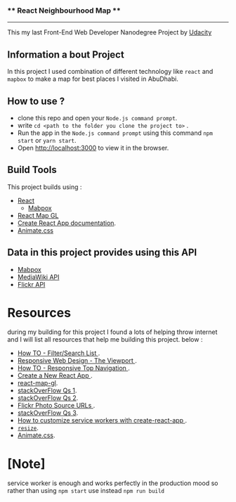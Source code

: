 ### ** React Neighbourhood Map **
-----------------------
This my last Front-End Web Developer Nanodegree Project by [Udacity](www.udacity.com)

## Information a bout Project
In this project I used combination of different technology like `react` and `mapbox` to make a map for best places I visited in AbuDhabi.

## How to use ?
* clone this repo and open your `Node.js command prompt`.
* write  `cd <path to the folder you clone the project to>` .
* Run the app in the `Node.js command prompt` using this command `npm start` or `yarn start`.
* Open   [http://localhost:3000](http://localhost:3000) to view it in the browser.

## Build Tools
This project builds using :
* [React](https://reactjs.org)
  * [Mabpox](https://www.mapbox.com)
* [React Map GL](https://uber.github.io/react-map-gl/#/)
* [Create React App documentation](https://facebook.github.io/create-react-app/docs/getting-started).
* [Animate.css](https://daneden.github.io/animate.css/?)

## Data in this project provides using this API
* [Mabpox](https://www.mapbox.com)
* [MediaWiki API ](https://en.wikipedia.org/w/api.php?action=help&modules=query%2Bextracts)
* [Flickr API](https://www.flickr.com/services/api/)

# Resources
during my building for this project I found a lots of helping throw internet and I will list all resources that help me building this project.
below :
- [How TO - Filter/Search List
](https://www.w3schools.com/howto/howto_js_filter_lists.asp).
- [Responsive Web Design - The Viewport
](https://www.w3schools.com/css/css_rwd_viewport.asp).
- [How TO - Responsive Top Navigation
](https://www.w3schools.com/howto/howto_js_topnav_responsive.asp).
- [Create a New React App
](https://reactjs.org/docs/create-a-new-react-app.html#create-react-app).
- [react-map-gl](https://uber.github.io/react-map-gl/#/).
- [stackOverFlow Qs 1](https://stackoverflow.com/questions/8555320/is-there-a-clean-wikipedia-api-just-for-retrieve-content-summary/18504997#18504997).
- [stackOverFlow Qs 2](https://stackoverflow.com/questions/983267/how-to-access-the-first-property-of-an-object-in-javascript).
- [Flickr Photo Source URLs
](https://www.flickr.com/services/api/misc.urls.html).
- [stackOverFlow Qs 3](https://stackoverflow.com/questions/16325073/how-to-search-flickr-photos-using-tag).
- [How to customize service workers with create-react-app
](https://medium.freecodecamp.org/how-to-customize-service-workers-with-create-react-app-4424dda6210c).
- [`resize`](https://developer.mozilla.org/en-US/docs/Web/Events/resize).
- [Animate.css](https://github.com/daneden/animate.css).

# [Note]
 service worker is enough and works perfectly in the production mood so rather than using `npm start` use instead `npm run build`

